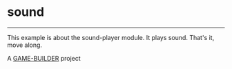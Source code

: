 # sound
-------------------

This example is about the sound-player module. It plays sound. That's it, move along.

A [GAME-BUILDER][game-builder] project

[game-builder]: http://diegomarquez.github.io/game-builder